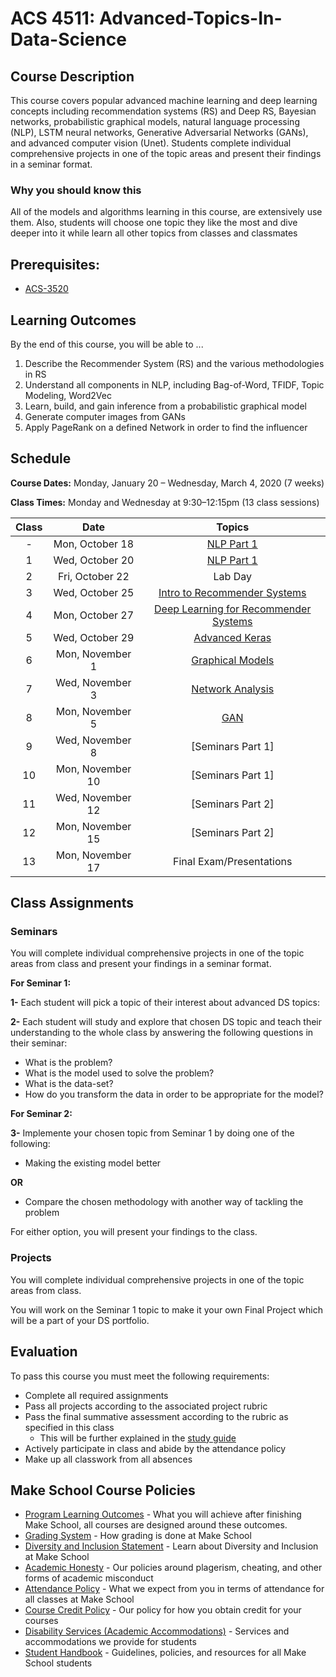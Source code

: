 # ACS 4511: Advanced-Topics-In-Data-Science

## Course Description

This course covers popular advanced machine learning and deep learning concepts including recommendation systems (RS) and Deep RS, Bayesian networks, probabilistic graphical models, natural language processing (NLP), LSTM neural networks, Generative Adversarial Networks (GANs), and advanced computer vision (Unet). Students complete individual comprehensive projects in one of the topic areas and present their findings in a seminar format.

### Why you should know this

All of the models and algorithms learning in this course, are extensively use them. Also, students will choose one topic they like the most and dive deeper into it while learn all other topics from classes and classmates

## Prerequisites:  

- [ACS-3520](https://github.com/Tech-at-DU/ACS-3520-Deep-Learning)


## Learning Outcomes

By the end of this course, you will be able to ...

1. Describe the Recommender System (RS) and the various methodologies in RS
1. Understand all components in NLP, including Bag-of-Word, TFIDF, Topic Modeling, Word2Vec
1. Learn, build, and gain inference from a probabilistic graphical model
1. Generate computer images from GANs
1. Apply PageRank on a defined Network in order to find the influencer

## Schedule



**Course Dates:** Monday, January 20 – Wednesday, March 4, 2020 (7 weeks)

**Class Times:** Monday and Wednesday at 9:30–12:15pm (13 class sessions)

| Class |          Date          |                 Topics                  |
|:-----:|:----------------------:|:---------------------------------------:|
|  - |  Mon, October 18               | [NLP Part 1] |
|  1 |  Wed, October 20               | [NLP Part 1] |
|  2 |  Fri, October 22               | Lab Day |
|  3 |  Wed, October 25               | [Intro to Recommender Systems] |
|  4 |  Mon, October 27               | [Deep Learning for Recommender Systems] |
|  5 |  Wed, October 29               | [Advanced Keras] |
|  6 |  Mon, November 1              | [Graphical Models] |
|  7 |  Wed, November 3              | [Network Analysis] |
|  8 |  Mon, November 5              | [GAN] |
|  9 |  Wed, November 8              | [Seminars Part 1] |
| 10 |  Mon, November 10              | [Seminars Part 1]|  
| 11 |  Wed, November 12              | [Seminars Part 2]|
| 12 |  Mon, November 15                  | [Seminars Part 2] |
| 13 |  Mon, November 17                | Final Exam/Presentations |

[NLP Part 1]: Notebooks/NLP/NLP_part1_part2.ipynb
[NLP Part 2]: Notebooks/NLP/NLP_part1_part2.ipynb
[Intro to Recommender Systems]: Notebooks/Recommender_Systems/RS_part1.ipynb
[Deep Learning for Recommender Systems]: Notebooks/Recommender_Systems/RS_part2.ipynb
[Advanced Keras]: Lessons/Lesson5.md
[Graphical Models]: Lessons/Lesson6.md
[Network Analysis]: Lessons/Lesson7.md
[GAN]: Lessons/Lesson8.md
[Lesson 9]: Lessons/Lesson9.md
[Lesson 10]: Lessons/Lesson10.md
[Lesson 11]: Lessons/Lesson11.md
[Lesson 12]: Lessons/Lesson12.md
[Lesson 13]: Lessons/Lesson13.md

## Class Assignments

### Seminars

You will complete individual comprehensive projects in one of the topic areas from class and present your findings in a seminar format.

**For Seminar 1:**

**1-** Each student will pick a topic of their interest about advanced DS topics:

**2-** Each student will study and explore that chosen DS topic and teach their understanding to the whole class by answering the following questions in their seminar:

- What is the problem?
- What is the model used to solve the problem?
- What is the data-set?
- How do you transform the data in order to be appropriate for the model?

**For Seminar 2:**

**3-** Implemente your chosen topic from Seminar 1 by doing one of the following:

- Making the existing model better

**OR**

- Compare the chosen methodology with another way of tackling the problem

For either option, you will present your findings to the class.

### Projects

You will complete individual comprehensive projects in one of the topic areas from class.

You will work on the Seminar 1 topic to make it your own Final Project which will be a part of your DS portfolio.

## Evaluation
To pass this course you must meet the following requirements:

- Complete all required assignments
- Pass all projects according to the associated project rubric
- Pass the final summative assessment according to the rubric as specified in this class
    - This will be further explained in the [study guide](https://docs.google.com/document/d/1NVJzyp6DTTmFxXqkrQx5HYge4x05VQeEqYixbxrwLSo/edit?folder=13S244LW-5aUkecEvh6M9VbR18l45rZkx)
- Actively participate in class and abide by the attendance policy
- Make up all classwork from all absences

## Make School Course Policies

- [Program Learning Outcomes](https://make.sc/program-learning-outcomes) - What you will achieve after finishing Make School, all courses are designed around these outcomes.
- [Grading System](https://make.sc/grading-system) - How grading is done at Make School
- [Diversity and Inclusion Statement](https://make.sc/diversity-and-inclusion-statement) - Learn about Diversity and Inclusion at Make School
- [Academic Honesty](https://make.sc/academic-honesty-policy) - Our policies around plagerism, cheating, and other forms of academic misconduct 
- [Attendance Policy](https://make.sc/attendance-policy) - What we expect from you in terms of attendance for all classes at Make School
- [Course Credit Policy](https://make.sc/course-credit-policy) - Our policy for how you obtain credit for your courses
- [Disability Services (Academic Accommodations)](https://make.sc/disability-services) - Services and accommodations we provide for students
- [Student Handbook](https://make.sc/student-handbook) - Guidelines, policies, and resources for all Make School students